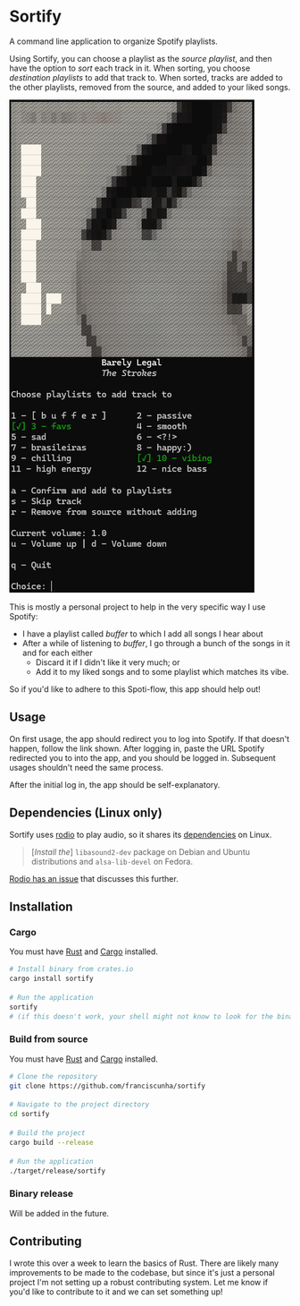 # Sortify

A command line application to organize Spotify playlists.

Using Sortify, you can choose a playlist as the *source playlist*, and then have the option to *sort* each track in it. When sorting, you choose *destination playlists* to add that track to. When sorted, tracks are added to the other playlists, removed from the source, and added to your liked songs.

![Screenshot](https://raw.githubusercontent.com/franciscunha/sortify/main/screenshot.png)

This is mostly a personal project to help in the very specific way I use Spotify:
- I have a playlist called *buffer* to which I add all songs I hear about
- After a while of listening to *buffer*, I go through a bunch of the songs in it and for each either
  - Discard it if I didn't like it very much; or
  - Add it to my liked songs and to some playlist which matches its vibe.
  
So if you'd like to adhere to this Spoti-flow, this app should help out!

## Usage

On first usage, the app should redirect you to log into Spotify. If that doesn't happen, follow the link shown. After logging in, paste the URL Spotify redirected you to into the app, and you should be logged in. Subsequent usages shouldn't need the same process.

After the initial log in, the app should be self-explanatory.

## Dependencies (Linux only)

Sortify uses [rodio](https://github.com/RustAudio/rodio) to play audio, so it shares its [dependencies](https://github.com/RustAudio/rodio?tab=readme-ov-file#dependencieslinux-only) on Linux.

> [*Install the*] `libasound2-dev` package on Debian and Ubuntu distributions and `alsa-lib-devel` on Fedora.

[Rodio has an issue](https://github.com/RustAudio/rodio/issues/200) that discusses this further.

## Installation

### Cargo

You must have [Rust](https://www.rust-lang.org/) and [Cargo](https://doc.rust-lang.org/cargo/) installed.

```sh
# Install binary from crates.io
cargo install sortify

# Run the application 
sortify
# (if this doesn't work, your shell might not know to look for the binary in ~/.cargo/bin/)
```

### Build from source

You must have [Rust](https://www.rust-lang.org/) and [Cargo](https://doc.rust-lang.org/cargo/) installed.

```sh
# Clone the repository
git clone https://github.com/franciscunha/sortify

# Navigate to the project directory
cd sortify

# Build the project
cargo build --release

# Run the application
./target/release/sortify
```
### Binary release

Will be added in the future.

## Contributing

I wrote this over a week to learn the basics of Rust. There are likely many improvements to be made to the codebase, but since it's just a personal project I'm not setting up a robust contributing system. Let me know if you'd like to contribute to it and we can set something up!
